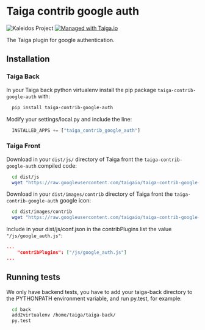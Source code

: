 Taiga contrib google auth
=========================

![Kaleidos Project](http://kaleidos.net/static/img/badge.png "Kaleidos Project")
[![Managed with Taiga.io](https://taiga.io/media/support/attachments/article-22/banner-gh.png)](https://taiga.io "Managed with Taiga.io")

The Taiga plugin for google authentication.

Installation
------------

### Taiga Back

In your Taiga back python virtualenv install the pip package `taiga-contrib-google-auth` with:

```bash
  pip install taiga-contrib-google-auth
```

Modify your settings/local.py and include the line:

```python
  INSTALLED_APPS += ["taiga_contrib_google_auth"]
```

### Taiga Front

Download in your `dist/js/` directory of Taiga front the `taiga-contrib-google-auth` compiled code:

```bash
  cd dist/js
  wget "https://raw.googleusercontent.com/taigaio/taiga-contrib-google-auth/stable/front/dist/google_auth.js"
```

Download in your `dist/images/contrib` directory of Taiga front the `taiga-contrib-google-auth` google icon:

```bash
  cd dist/images/contrib
  wget "https://raw.googleusercontent.com/taigaio/taiga-contrib-google-auth/stable/front/images/contrib/google-logo.png"
```

Include in your dist/js/conf.json in the contribPlugins list the value `"/js/google_auth.js"`:

```json
...
    "contribPlugins": ["/js/google_auth.js"]
...
```

Running tests
-------------

We only have backend tests, you have to add your taiga-back directory to the
PYTHONPATH environment variable, and run py.test, for example:

```bash
  cd back
  add2virtualenv /home/taiga/taiga-back/
  py.test
```
